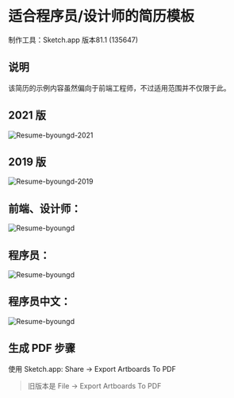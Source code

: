 # 适合程序员/设计师的简历模板

制作工具：Sketch.app 版本81.1 (135647)

## 说明

该简历的示例内容虽然偏向于前端工程师，不过适用范围并不仅限于此。

## 2021 版

![Resume-byoungd-2021](Resume-Sketch-byoungd/2021-preview.png)

## 2019 版

![Resume-byoungd-2019](Resume-Sketch-byoungd/Programmer-2019@2x.png)

## 前端、设计师：

![Resume-byoungd](Resume-Sketch-byoungd/Designer@2x.png)

## 程序员：

![Resume-byoungd](Resume-Sketch-byoungd/Programmer@2x.png)

## 程序员中文：

![Resume-byoungd](Resume-Sketch-byoungd/Programmer-zh@2x.png)

## 生成 PDF 步骤

使用 Sketch.app: Share -> Export Artboards To PDF

> 旧版本是 File -> Export Artboards To PDF
